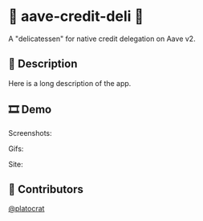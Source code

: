 # 🥪 aave-credit-deli 🥪

A "delicatessen" for native credit delegation on Aave v2.

## 📄 Description

Here is a long description of the app.

## 🎞 Demo

Screenshots:

Gifs:

Site:

## 👥 Contributors

[@platocrat](https://github.com/platocrat/)
